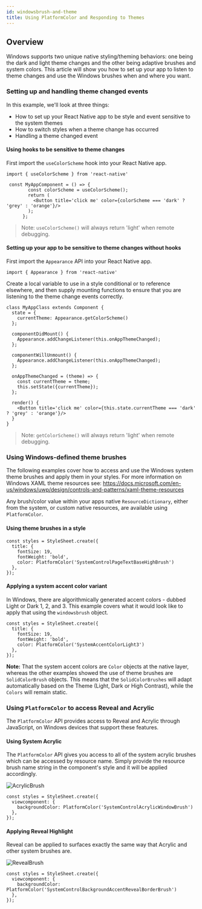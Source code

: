 ```yaml
---
id: windowsbrush-and-theme
title: Using PlatformColor and Responding to Themes
---
```


## Overview

Windows supports two unique native styling/theming behaviors: one being the dark and light theme changes and the other being adaptive brushes and system colors. This article will show you how to set up your app to listen to theme changes and use the Windows brushes when and where you want.

### Setting up and handling theme changed events

In this example, we'll look at three things:

- How to set up your React Native app to be style and event sensitive to the system themes
- How to switch styles when a theme change has occurred
- Handling a theme changed event

#### Using hooks to be sensitive to theme changes

First import the `useColorScheme` hook into your React Native app.

```JSX
import { useColorScheme } from 'react-native'
```

```JSX
 const MyAppComponent = () => {
        const colorScheme = useColorScheme();
        return (
          <Button title='click me' color={colorScheme === 'dark' ? 'grey' : 'orange'}/>
        );
      };
```

> Note: `useColorScheme()` will always return 'light' when remote debugging.

#### Setting up your app to be sensitive to theme changes without hooks

First import the `Appearance` API into your React Native app.

```JSX
import { Appearance } from 'react-native'
```

Create a local variable to use in a style conditional or to reference elsewhere, and then supply mounting functions to ensure that you are listening to the theme change events correctly.

```JSX
class MyAppClass extends Component {
  state = {
    currentTheme: Appearance.getColorScheme()
  };

  componentDidMount() {
    Appearance.addChangeListener(this.onAppThemeChanged);
  };

  componentWillUnmount() {
    Appearance.addChangeListener(this.onAppThemeChanged);
  };

  onAppThemeChanged = (theme) => {
    const currentTheme = theme;
    this.setState({currentTheme});
  };

  render() {
    <Button title='click me' color={this.state.currentTheme === 'dark' ? 'grey' : 'orange'}/>
  }
}
```

> Note: `getColorScheme()` will always return 'light' when remote debugging.


### Using Windows-defined theme brushes

The following examples cover how to access and use the Windows system theme brushes and apply them in your styles.  For more information on Windows XAML theme resources see: 
https://docs.microsoft.com/en-us/windows/uwp/design/controls-and-patterns/xaml-theme-resources

Any brush/color value within your apps native `ResourceDictionary`, either from the system, or custom native resources, are available using `PlatformColor`.

#### Using theme brushes in a style

```JSX
const styles = StyleSheet.create({
  title: {
    fontSize: 19,
    fontWeight: 'bold',
    color: PlatformColor('SystemControlPageTextBaseHighBrush')
  },
});
```

#### Applying a system accent color variant

In Windows, there are algorithmically generated accent colors - dubbed Light or Dark 1, 2, and 3. This example covers what it would look like to apply that using the `windowsbrush` object.

```JSX
const styles = StyleSheet.create({
  title: {
    fontSize: 19,
    fontWeight: 'bold',
    color: PlatformColor('SystemAccentColorLight3')
  },
});
```

**Note:** That the system accent colors are `Color` objects at the native layer, whereas the other examples showed the use of theme brushes are `SolidColorBrush` objects. This means that the `SolidColorBrushes` will adapt automatically based on the Theme (Light, Dark or High Contrast), while the `Colors` will remain static.

### Using `PlatformColor` to access Reveal and Acrylic

The `PlatformColor` API provides access to Reveal and Acrylic through JavaScript, on Windows devices that support these features.

#### Using System Acrylic

The `PlatformColor` API gives you access to all of the system acrylic brushes which can be accessed by resource name. Simply provide the resource brush name string in the component's style and it will be applied accordingly.

![AcrylicBrush](assets/rnw-acrylic-surface.png)

```JSX
const styles = StyleSheet.create({
  viewcomponent: {
    backgroundColor: PlatformColor('SystemControlAcrylicWindowBrush')
  },
});
```

#### Applying Reveal Highlight

Reveal can be applied to surfaces exactly the same way that Acrylic and other system brushes are.

![RevealBrush](assets/reveal-surface-animation.gif)

```JSX
const styles = StyleSheet.create({
  viewcomponent: {
    backgroundColor: PlatformColor('SystemControlBackgroundAccentRevealBorderBrush')
  },
});
```
